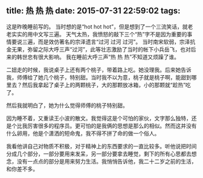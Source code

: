 title: 热 热 热
date: 2015-07-31 22:59:02
tags:
---
这是昨晚睡前写的。
当时想的是“hot hot hot”，但是想到了一个三流笑话，就老老实实的用中文写三遍。
天气太热，我愤怒的敲下三个“热”字不是因为重要的事情要说三遍，而是效仿著名的宗泽遗言“过河 过河 过河”。
当时南宋软弱，宗泽抗金无果，弥留之际大呼三声“过河”，此等壮志激励了当时的帐下小兵岳飞，也对后来的韩世忠有很大影响。
我在睡前大呼三声“热 热 热”不知道又烦躁了谁。

<!-- more -->

二妞走的时候，我说桌子上还有两个桃子，带着路上吃。她没理我。后来她告诉我，师傅给了她几个桃子，特别甜。当时我不以为意，桃子就是桃子啊，能甜到哪里去？然后我拿起了桌子上的两颗桃子，大的那颗放冰箱，小的那颗就“趁热”吃了。

然后我就明白了，她为什么觉得师傅的桃子特别甜。

因为睡不着，又重读王小波的散文。我觉得这是个可怕的家伙，文字那么独特，还是个比我厉害很多的程序员。更可怕的是我俩的思想是那么的相似。然而这并没有什么卵用，他是个潇洒的短命鬼，我不得不拼了命的做一个俗人。

我看他讲自己对物质不积极，对于精神上的东西要求的一直比较多。听他说把时间分成几个部分，一部分要用来发呆，另一部分要拿去睡觉，剩下的所有心思都去想念，没有一点点的部分是用来努力生活。我悄悄告诉他，我二十二岁之前的生活，和你差不多。

